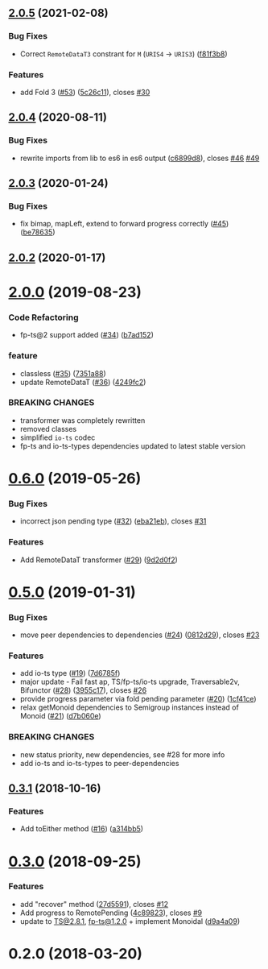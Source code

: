 ## [2.0.5](https://github.com/devexperts/remote-data-ts/compare/v2.0.4...v2.0.5) (2021-02-08)


### Bug Fixes

* Correct `RemoteDataT3` constrant for `M` (`URIS4` -> `URIS3`) ([f81f3b8](https://github.com/devexperts/remote-data-ts/commit/f81f3b8d819bd0642ba00beebbe19e938e97a3fc))


### Features

* add Fold 3 ([#53](https://github.com/devexperts/remote-data-ts/issues/53)) ([5c26c11](https://github.com/devexperts/remote-data-ts/commit/5c26c110456e9431db1f34c8440b7ddc58013333)), closes [#30](https://github.com/devexperts/remote-data-ts/issues/30)



## [2.0.4](https://github.com/devexperts/remote-data-ts/compare/v2.0.3...v2.0.4) (2020-08-11)


### Bug Fixes

* rewrite imports from lib to es6 in es6 output ([c6899d8](https://github.com/devexperts/remote-data-ts/commit/c6899d8e70ee5f3c617b0bf7756dfb2a7f0dda6e)), closes [#46](https://github.com/devexperts/remote-data-ts/issues/46) [#49](https://github.com/devexperts/remote-data-ts/issues/49)



## [2.0.3](https://github.com/devexperts/remote-data-ts/compare/v2.0.2...v2.0.3) (2020-01-24)


### Bug Fixes

* fix bimap, mapLeft, extend to forward progress correctly ([#45](https://github.com/devexperts/remote-data-ts/issues/45)) ([be78635](https://github.com/devexperts/remote-data-ts/commit/be78635c4cf77a9dd1531b745f17638194b0e15a))



## [2.0.2](https://github.com/devexperts/remote-data-ts/compare/v2.0.0...v2.0.2) (2020-01-17)



# [2.0.0](https://github.com/devexperts/remote-data-ts/compare/v0.6.0...v2.0.0) (2019-08-23)


### Code Refactoring

* fp-ts@2 support added ([#34](https://github.com/devexperts/remote-data-ts/issues/34)) ([b7ad152](https://github.com/devexperts/remote-data-ts/commit/b7ad152d5058129f05c9e5a1d901310250b1dbbe))


### feature

* classless ([#35](https://github.com/devexperts/remote-data-ts/issues/35)) ([7351a88](https://github.com/devexperts/remote-data-ts/commit/7351a880e2cd416449d33e870675e967a2f23916))
* update RemoteDataT ([#36](https://github.com/devexperts/remote-data-ts/issues/36)) ([4249fc2](https://github.com/devexperts/remote-data-ts/commit/4249fc2722a28727132ced10d255d327007b93b0))


### BREAKING CHANGES

* transformer was completely rewritten
* removed classes
* simplified `io-ts` codec
* fp-ts and io-ts-types dependencies updated to latest stable version



# [0.6.0](https://github.com/devexperts/remote-data-ts/compare/v0.5.0...v0.6.0) (2019-05-26)


### Bug Fixes

* incorrect json pending type ([#32](https://github.com/devexperts/remote-data-ts/issues/32)) ([eba21eb](https://github.com/devexperts/remote-data-ts/commit/eba21eb7643741d01ce8776ea56b94b18103dc82)), closes [#31](https://github.com/devexperts/remote-data-ts/issues/31)


### Features

* Add RemoteDataT transformer ([#29](https://github.com/devexperts/remote-data-ts/issues/29)) ([9d2d0f2](https://github.com/devexperts/remote-data-ts/commit/9d2d0f2bec494a033f10f2659eb456c0f781dcdd))



# [0.5.0](https://github.com/devexperts/remote-data-ts/compare/v0.3.1...v0.5.0) (2019-01-31)


### Bug Fixes

* move peer dependencies to dependencies ([#24](https://github.com/devexperts/remote-data-ts/issues/24)) ([0812d29](https://github.com/devexperts/remote-data-ts/commit/0812d29796723f51ef8c1ea6c222b6e2291ab34e)), closes [#23](https://github.com/devexperts/remote-data-ts/issues/23)


### Features

* add io-ts type ([#19](https://github.com/devexperts/remote-data-ts/issues/19)) ([7d6785f](https://github.com/devexperts/remote-data-ts/commit/7d6785f4211ee263dacc73100677ca5c0b1994d2))
* major update - Fail fast ap, TS/fp-ts/io-ts upgrade, Traversable2v, Bifunctor ([#28](https://github.com/devexperts/remote-data-ts/issues/28)) ([3955c17](https://github.com/devexperts/remote-data-ts/commit/3955c175e427dacdb87ec7351ea451b0b7c454ad)), closes [#26](https://github.com/devexperts/remote-data-ts/issues/26)
* provide progress parameter via fold pending parameter ([#20](https://github.com/devexperts/remote-data-ts/issues/20)) ([1cf41ce](https://github.com/devexperts/remote-data-ts/commit/1cf41ceda67507d979068471214d687ffe8b967c))
* relax getMonoid dependencies to Semigroup instances instead of Monoid ([#21](https://github.com/devexperts/remote-data-ts/issues/21)) ([d7b060e](https://github.com/devexperts/remote-data-ts/commit/d7b060e9298af11419991629f5da28d44759f972))


### BREAKING CHANGES

* new status priority, new dependencies, see #28 for more info
* add io-ts and io-ts-types to peer-dependencies



## [0.3.1](https://github.com/devexperts/remote-data-ts/compare/v0.3.0...v0.3.1) (2018-10-16)


### Features

* Add toEither method ([#16](https://github.com/devexperts/remote-data-ts/issues/16)) ([a314bb5](https://github.com/devexperts/remote-data-ts/commit/a314bb53e753307879d069ad1591e819260a871b))



# [0.3.0](https://github.com/devexperts/remote-data-ts/compare/0.2.0...v0.3.0) (2018-09-25)


### Features

* add "recover" method ([27d5591](https://github.com/devexperts/remote-data-ts/commit/27d559131dee5aa316b8c1e91d56db9176b1db05)), closes [#12](https://github.com/devexperts/remote-data-ts/issues/12)
* Add progress to RemotePending ([4c89823](https://github.com/devexperts/remote-data-ts/commit/4c89823a66852ea0bb4924e95603d5c2bad388f8)), closes [#9](https://github.com/devexperts/remote-data-ts/issues/9)
* update to TS@2.8.1, fp-ts@1.2.0 + implement Monoidal ([d9a4a09](https://github.com/devexperts/remote-data-ts/commit/d9a4a09296940dbadd54c3b8c32aeaba31a7686d))



# 0.2.0 (2018-03-20)



